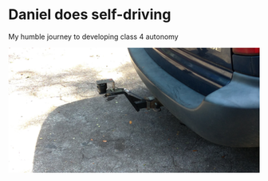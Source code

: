 # Daniel does self-driving

My humble journey to developing class 4 autonomy

![](gallery/attached_lidar_back.jpg)
